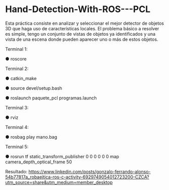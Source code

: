# Hand-Detection-With-ROS---PCL
Esta práctica consiste en analizar y seleccionar el mejor detector de objetos 3D que haga
uso de características locales. El problema básico a resolver es simple, tengo un conjunto
de vistas de objetos ya identificados y una vista de una escena donde pueden aparecer uno
o más de estos objetos.


Terminal 1:

● roscore

Terminal 2:

● catkin_make

● source devel/setup.bash

● roslaunch paquete_pcl programas.launch

Terminal 3:

● rviz

Terminal 4:

● rosbag play mano.bag

Terminal 5:

● rosrun tf static_transform_publisher 0 0 0 0 0 0 map camera_depth_optical_frame 50

Resultado: https://www.linkedin.com/posts/gonzalo-ferrando-alonso-54b77817a_robaejtica-ros-c-activity-6929749054012723200-CZCA?utm_source=share&utm_medium=member_desktop
